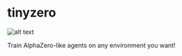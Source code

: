 # tinyzero

![alt text](https://github.com/s-casci/tinyzero/blob/main/tinyzero.png)

Train AlphaZero-like agents on any environment you want!
